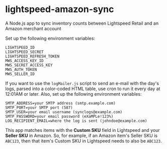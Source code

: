 # lightspeed-amazon-sync

A Node.js app to sync inventory counts between Lightspeed Retail and an Amazon merchant account

Set up the following environment variables:

```
LIGHTSPEED_ID
LIGHTSPEED_SECRET
LIGHTSPEED_REFRESH_TOKEN
MWS_ACCESS_KEY_ID
MWS_SECRET_ACCESS_KEY
MWS_AUTH_TOKEN
MWS_SELLER_ID
```

If you want to use the `logMailer.js` script to send an e-mail with the day's logs, parsed into a color-coded HTML table, use cron to run it every day at 12:01AM or later. Also, set up the following environment variables:

```
SMTP_ADDRESS=your SMTP address (smtp.example.com)
SMTP_PORT=your SMTP port (587)
SMTP_USER=your email username (synclogs@example.com)
SMTP_PASSWORD=your email password (eXaMPLe!123%)
LOG_RECIPIENT_EMAIL=where the log is sent (johndoe@example.com)
```

This app matches items with the **Custom SKU** field in Lightspeed and your **Seller SKU** in Amazon. So, for example, if an Amazon item's Seller SKU is `ABC123`, then that item's Custom SKU in Lightspeed needs to also be `ABC123`.
